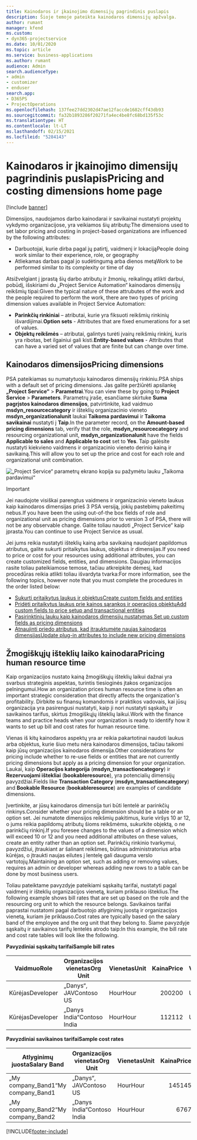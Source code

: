 ```yaml
---
title: Kainodaros ir įkainojimo dimensijų pagrindinis puslapis
description: Šioje temoje pateikta kainodaros dimensijų apžvalga.
author: rumant
manager: kfend
ms.custom:
- dyn365-projectservice
ms.date: 10/01/2020
ms.topic: article
ms.service: business-applications
ms.author: rumant
audience: Admin
search.audienceType:
- admin
- customizer
- enduser
search.app:
- D365PS
- ProjectOperations
ms.openlocfilehash: 137fee27dd2302d47ae12faccde1682cff43db93
ms.sourcegitcommit: fa32b1893286f20271fa4ec4be8fc68bd135f53c
ms.translationtype: HT
ms.contentlocale: lt-LT
ms.lasthandoff: 02/15/2021
ms.locfileid: "5284143"
---
```

# <a name="pricing-and-costing-dimensions-home-page"></a><span data-ttu-id="e5782-103">Kainodaros ir įkainojimo dimensijų pagrindinis puslapis</span><span class="sxs-lookup"><span data-stu-id="e5782-103">Pricing and costing dimensions home page</span></span>

[!include [banner](../includes/psa-now-project-operations.md)]

<span data-ttu-id="e5782-104">Dimensijos, naudojamos darbo kainodarai ir savikainai nustatyti projektų vykdymo organizacijose, yra veikiamos šių atributų:</span><span class="sxs-lookup"><span data-stu-id="e5782-104">The dimensions used to set labor pricing and costing in project-based organizations are influenced by the following attributes:</span></span>

- <span data-ttu-id="e5782-105">Darbuotojai, kurie dirba pagal jų patirtį, vaidmenį ir lokaciją</span><span class="sxs-lookup"><span data-stu-id="e5782-105">People doing work similar to their experience, role, or geography</span></span>
- <span data-ttu-id="e5782-106">Atliekamas darbas pagal jo sudėtingumą arba dienos metą</span><span class="sxs-lookup"><span data-stu-id="e5782-106">Work to be performed similar to its complexity or time of day</span></span>

<span data-ttu-id="e5782-107">Atsižvelgiant į įprastą šių darbo atributų ir žmonių, reikalingų atlikti darbui, pobūdį, išskiriami du „Project Service Automation“ kainodaros dimensijų reikšmių tipai:</span><span class="sxs-lookup"><span data-stu-id="e5782-107">Given the typical nature of these attrubutes of the work and the people required to perform the work, there are two types of pricing dimension values available in Project Service Automation:</span></span> 

- <span data-ttu-id="e5782-108">**Parinkčių rinkiniai** – atributai, kurie yra fiksuoti reikšmių rinkinių išvardijimai.</span><span class="sxs-lookup"><span data-stu-id="e5782-108">**Option sets** - Attributes that are fixed enumerations for a set of values.</span></span>
- <span data-ttu-id="e5782-109">**Objektų reikšmės** – atributai, galintys turėti įvairų reikšmių rinkinį, kuris yra ribotas, bet ilgainiui gali kisti.</span><span class="sxs-lookup"><span data-stu-id="e5782-109">**Entity-based values** - Attributes that can have a varied set of values that are finite but can change over time.</span></span>

## <a name="pricing-dimensions"></a><span data-ttu-id="e5782-110">Kainodaros dimensijos</span><span class="sxs-lookup"><span data-stu-id="e5782-110">Pricing dimensions</span></span>

<span data-ttu-id="e5782-111">PSA pateikiamas su numatytuoju kainodaros dimensijų rinkiniu.</span><span class="sxs-lookup"><span data-stu-id="e5782-111">PSA ships with a default set of pricing dimensions.</span></span> <span data-ttu-id="e5782-112">Jas galite peržiūrėti apsilankę **„Project Service“** > **Parametrai**.</span><span class="sxs-lookup"><span data-stu-id="e5782-112">You can view these by going to **Project Service** > **Parameters**.</span></span> <span data-ttu-id="e5782-113">Parametrų įraše, esančiame skirtuke **Suma pagrįstos kainodaros dimensijos**, patvirtinkite, kad vaidmuo **msdyn_resourcecategory** ir išteklių organizacinio vieneto **msdyn_organizationalunit** laukai **Taikoma pardavimui** ir **Taikoma savikainai** nustatyti į **Taip**.</span><span class="sxs-lookup"><span data-stu-id="e5782-113">In the parameter record, on the **Amount-based pricing dimensions** tab, verify that the role, **msdyn_resourcecategory** and resourcing organizational unit, **msdyn_organizationalunit** have the fields **Applicable to sales** and **Applicable to cost** set to **Yes**.</span></span> <span data-ttu-id="e5782-114">Taip galėsite nustatyti kiekvieno vaidmens ir organizacinio vieneto derinio kainą ir savikainą.</span><span class="sxs-lookup"><span data-stu-id="e5782-114">This will allow you to set up the price and cost for each role and organizational unit combination.</span></span>

![„Project Service“ parametrų ekrano kopija su pažymėtu lauku „Taikoma pardavimui“](media/PS-OOB-parameters.png)

> [!IMPORTANT]
> <span data-ttu-id="e5782-116">Jei naudojote visiškai parengtus vaidmens ir organizacinio vieneto laukus kaip kainodaros dimensijas prieš 3 PSA versiją, jokių pastebimų pakeitimų nebus.</span><span class="sxs-lookup"><span data-stu-id="e5782-116">If you have been the using out-of-the box fields of role and organizational unit as pricing dimensions prior to version 3 of PSA, there will not be any observable change.</span></span> <span data-ttu-id="e5782-117">Galite toliau naudoti „Project Service“ kaip įprasta.</span><span class="sxs-lookup"><span data-stu-id="e5782-117">You can continue to use Project Service as usual.</span></span> 

<span data-ttu-id="e5782-118">Jei jums reikia nustatyti išteklių kainą arba savikainą naudojant papildomus atributus, galite sukurti pritaikytus laukus, objektus ir dimensijas.</span><span class="sxs-lookup"><span data-stu-id="e5782-118">If you need to price or cost for your resources using additional attributes, you can create customized fields, entities, and dimensions.</span></span> <span data-ttu-id="e5782-119">Daugiau informacijos rasite toliau pateikiamose temose, tačiau atkreipkite dėmesį, kad procedūras reikia atlikti toliau išvardyta tvarka:</span><span class="sxs-lookup"><span data-stu-id="e5782-119">For more information, see the following topics, however note that you must complete the procedures in the order listed below:</span></span>

- [<span data-ttu-id="e5782-120">Sukurti pritaikytus laukus ir objektus</span><span class="sxs-lookup"><span data-stu-id="e5782-120">Create custom fields and entities</span></span>](create-custom-fields-entities.md)
- [<span data-ttu-id="e5782-121">Pridėti pritaikytus laukus prie kainos sąrankos ir operacijos objektų</span><span class="sxs-lookup"><span data-stu-id="e5782-121">Add custom fields to price setup and transactional entities</span></span>](field-references.md)
- [<span data-ttu-id="e5782-122">Pasirinktinių laukų kaip kainodaros dimensijų nustatymas </span><span class="sxs-lookup"><span data-stu-id="e5782-122">Set up custom fields as pricing dimensions</span></span>](set-up-pricing-dimensions.md)
- [<span data-ttu-id="e5782-123">Atnaujinti priedo atributus, kad įtrauktumėte naujas kainodaros dimensijas</span><span class="sxs-lookup"><span data-stu-id="e5782-123">Update plug-in attributes to include new pricing dimensions</span></span>](update-plug-in-attributes.md)

## <a name="pricing-human-resource-time"></a><span data-ttu-id="e5782-124">Žmogiškųjų išteklių laiko kainodara</span><span class="sxs-lookup"><span data-stu-id="e5782-124">Pricing human resource time</span></span>
<span data-ttu-id="e5782-125">Kaip organizacijos nustato kainą žmogiškųjų išteklių laikui dažnai yra svarbus strateginis aspektas, turintis tiesioginės įtakos organizacijos pelningumui.</span><span class="sxs-lookup"><span data-stu-id="e5782-125">How an organization prices human resource time is often an important strategic consideration that directly affects the organization's profitability.</span></span> <span data-ttu-id="e5782-126">Dirbkite su finansų komandomis ir praktikos vadovais, kai jūsų organizacija yra pasirengusi nustatyti, kaip ji nori nustatyti sąskaitų ir savikainos tarifus, skirtus žmogiškųjų išteklių laikui.</span><span class="sxs-lookup"><span data-stu-id="e5782-126">Work with the finance teams and practice heads when your organization is ready to identify how it wants to set up bill and cost rates for human resource time.</span></span>

<span data-ttu-id="e5782-127">Vienas iš kitų kainodaros aspektų yra ar reikia pakartotinai naudoti laukus arba objektus, kurie šiuo metu nėra kainodaros dimensijos, tačiau taikomi kaip jūsų organizacijos kainodaros dimensija.</span><span class="sxs-lookup"><span data-stu-id="e5782-127">Other considerations for pricing include whether to re-use fields or entities that are not currently pricing dimensions but apply as a pricing dimension for your organization.</span></span> <span data-ttu-id="e5782-128">Laukai, kaip **Operacijos kategorija** (**msdyn_transactioncategory**) ir **Rezervuojami ištekliai** (**bookableresource**), yra potencialių dimensijų pavyzdžiai.</span><span class="sxs-lookup"><span data-stu-id="e5782-128">Fields like **Transaction Category** (**msdyn_transactioncategory**) and **Bookable Resource** (**bookableresource**) are examples of candidate dimensions.</span></span> 

<span data-ttu-id="e5782-129">Įvertinkite, ar jūsų kainodaros dimensija turi būti lentelė ar parinkčių rinkinys.</span><span class="sxs-lookup"><span data-stu-id="e5782-129">Consider whether your pricing dimension should be a table or an option set.</span></span> <span data-ttu-id="e5782-130">Jei numatote dimensijos reikšmių pakitimus, kurie viršys 10 ar 12, o jums reikia papildomų atributų šioms reikšmėms, sukurkite objektą, o ne parinkčių rinkinį.</span><span class="sxs-lookup"><span data-stu-id="e5782-130">If you foresee changes to the values of a dimension which will exceed 10 or 12 and you need additional attributes on these values, create an entity rather than an option set.</span></span> <span data-ttu-id="e5782-131">Parinkčių rinkinio tvarkymui, pavyzdžiui, įtraukiant ar šalinant reikšmes, būtinas administratorius arba kūrėjas, o įtraukti naujas eilutes į lentelę gali dauguma verslo vartotojų.</span><span class="sxs-lookup"><span data-stu-id="e5782-131">Maintaining an option set, such as adding or removing values, requires an admin or developer whereas adding new rows to a table can be done by most business users.</span></span>

<span data-ttu-id="e5782-132">Toliau pateiktame pavyzdyje pateikiami sąskaitų tarifai, nustatyti pagal vaidmenį ir išteklių organizacijos vienetą, kuriam priklauso išteklius.</span><span class="sxs-lookup"><span data-stu-id="e5782-132">The following example shows bill rates that are set up based on the role and the resourcing org unit to which the resource belongs.</span></span> <span data-ttu-id="e5782-133">Savikainos tarifai paprastai nustatomi pagal darbuotojo atlyginimų juostą ir organizacijos vienetą, kuriam jie priklauso.</span><span class="sxs-lookup"><span data-stu-id="e5782-133">Cost rates are typically based on the salary band of the employee and the org unit that they belong to.</span></span> <span data-ttu-id="e5782-134">Šiame pavyzdyje sąskaitų ir savikainos tarifų lentelės atrodo taip:</span><span class="sxs-lookup"><span data-stu-id="e5782-134">In this example, the bill rate and cost rate tables will look like the following.</span></span>

<span data-ttu-id="e5782-135">**Pavyzdiniai sąskaitų tarifai**</span><span class="sxs-lookup"><span data-stu-id="e5782-135">**Sample bill rates**</span></span>

| <span data-ttu-id="e5782-136">Vaidmuo</span><span class="sxs-lookup"><span data-stu-id="e5782-136">Role</span></span>        | <span data-ttu-id="e5782-137">Organizacijos vienetas</span><span class="sxs-lookup"><span data-stu-id="e5782-137">Org Unit</span></span>    |<span data-ttu-id="e5782-138">Vienetas</span><span class="sxs-lookup"><span data-stu-id="e5782-138">Unit</span></span>      |<span data-ttu-id="e5782-139">Kaina</span><span class="sxs-lookup"><span data-stu-id="e5782-139">Price</span></span>      |<span data-ttu-id="e5782-140">Valiuta</span><span class="sxs-lookup"><span data-stu-id="e5782-140">Currency</span></span>  |
| ------------|-------------|----------|----------:|----------|
| <span data-ttu-id="e5782-141">Kūrėjas</span><span class="sxs-lookup"><span data-stu-id="e5782-141">Developer</span></span>   | <span data-ttu-id="e5782-142">„Danys“, JAV</span><span class="sxs-lookup"><span data-stu-id="e5782-142">Contoso US</span></span>  |<span data-ttu-id="e5782-143">Hour</span><span class="sxs-lookup"><span data-stu-id="e5782-143">Hour</span></span> | <span data-ttu-id="e5782-144">200</span><span class="sxs-lookup"><span data-stu-id="e5782-144">200</span></span>|<span data-ttu-id="e5782-145">USD</span><span class="sxs-lookup"><span data-stu-id="e5782-145">USD</span></span>     |
| <span data-ttu-id="e5782-146">Kūrėjas</span><span class="sxs-lookup"><span data-stu-id="e5782-146">Developer</span></span>   | <span data-ttu-id="e5782-147">„Danys India“</span><span class="sxs-lookup"><span data-stu-id="e5782-147">Contoso India</span></span> |<span data-ttu-id="e5782-148">Hour</span><span class="sxs-lookup"><span data-stu-id="e5782-148">Hour</span></span>|   <span data-ttu-id="e5782-149">112</span><span class="sxs-lookup"><span data-stu-id="e5782-149">112</span></span>|<span data-ttu-id="e5782-150">USD</span><span class="sxs-lookup"><span data-stu-id="e5782-150">USD</span></span>     |


<span data-ttu-id="e5782-151">**Pavyzdiniai savikainos tarifai**</span><span class="sxs-lookup"><span data-stu-id="e5782-151">**Sample cost rates**</span></span>

| <span data-ttu-id="e5782-152">Atlyginimų juosta</span><span class="sxs-lookup"><span data-stu-id="e5782-152">Salary Band</span></span>     | <span data-ttu-id="e5782-153">Organizacijos vienetas</span><span class="sxs-lookup"><span data-stu-id="e5782-153">Org Unit</span></span>    |<span data-ttu-id="e5782-154">Vienetas</span><span class="sxs-lookup"><span data-stu-id="e5782-154">Unit</span></span>      |<span data-ttu-id="e5782-155">Kaina</span><span class="sxs-lookup"><span data-stu-id="e5782-155">Price</span></span>      |<span data-ttu-id="e5782-156">Valiuta</span><span class="sxs-lookup"><span data-stu-id="e5782-156">Currency</span></span>  |
| ----------------|-------------|----------|----------:|----------|
| <span data-ttu-id="e5782-157">„My company_Band1“</span><span class="sxs-lookup"><span data-stu-id="e5782-157">My company_Band1</span></span> | <span data-ttu-id="e5782-158">„Danys“, JAV</span><span class="sxs-lookup"><span data-stu-id="e5782-158">Contoso US</span></span>  |<span data-ttu-id="e5782-159">Hour</span><span class="sxs-lookup"><span data-stu-id="e5782-159">Hour</span></span> | <span data-ttu-id="e5782-160">145</span><span class="sxs-lookup"><span data-stu-id="e5782-160">145</span></span>|<span data-ttu-id="e5782-161">USD</span><span class="sxs-lookup"><span data-stu-id="e5782-161">USD</span></span>     |
| <span data-ttu-id="e5782-162">„My company_Band2“</span><span class="sxs-lookup"><span data-stu-id="e5782-162">My company_Band2</span></span> | <span data-ttu-id="e5782-163">„Danys India“</span><span class="sxs-lookup"><span data-stu-id="e5782-163">Contoso India</span></span> |<span data-ttu-id="e5782-164">Hour</span><span class="sxs-lookup"><span data-stu-id="e5782-164">Hour</span></span>|   <span data-ttu-id="e5782-165">67</span><span class="sxs-lookup"><span data-stu-id="e5782-165">67</span></span>|<span data-ttu-id="e5782-166">USD</span><span class="sxs-lookup"><span data-stu-id="e5782-166">USD</span></span>     |


[!INCLUDE[footer-include](../includes/footer-banner.md)]